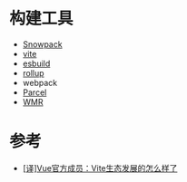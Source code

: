 
# 构建工具
- [Snowpack](https://www.snowpack.dev/)
- [vite](https://vitejs.dev/)
- [esbuild](https://esbuild.github.io/)
- [rollup](https://rollupjs.org/guide/en/)
- webpack
- [Parcel](https://www.parceljs.cn/getting_started.html)
- [WMR](https://wmr.dev)

# 参考
- [[译]Vue官方成员：Vite生态发展的怎么样了](https://blog.csdn.net/GetIdea/article/details/121997897?)
